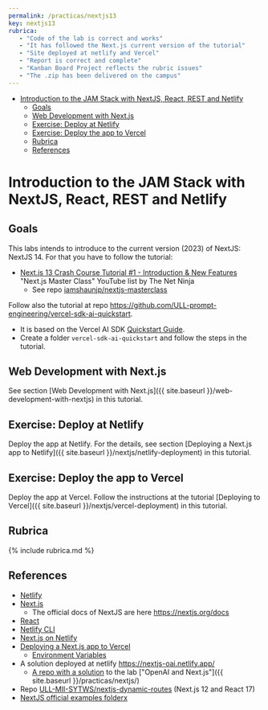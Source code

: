 ```yaml
---
permalink: /practicas/nextjs13
key: nextjs13
rubrica:
   - "Code of the lab is correct and works"
   - "It has followed the Next.js current version of the tutorial"
   - "Site deployed at netlify and Vercel"
   - "Report is correct and complete"
   - "Kanban Board Project reflects the rubric issues"
   - "The .zip has been delivered on the campus"
---
```


- [Introduction to the JAM Stack with NextJS, React, REST and Netlify](#introduction-to-the-jam-stack-with-nextjs-react-rest-and-netlify)
  - [Goals](#goals)
  - [Web Development with Next.js](#web-development-with-nextjs)
  - [Exercise: Deploy at Netlify](#exercise-deploy-at-netlify)
  - [Exercise: Deploy the app to Vercel](#exercise-deploy-the-app-to-vercel)
  - [Rubrica](#rubrica)
  - [References](#references)

# Introduction to the JAM Stack with NextJS, React, REST and Netlify


## Goals


This labs intends to introduce to the current version (2023) of NextJS: NextJS 14. For that you have to follow the tutorial:

* [Next.js 13 Crash Course Tutorial #1 - Introduction & New Features](https://youtu.be/PbFH_VE1Iks?si=1EnwQwDvej_cFKcv) "Next.js Master Class" YouTube list by The Net Ninja
  * See repo [iamshaunjp/nextjs-masterclass](https://github.com/iamshaunjp/nextjs-masterclass/)

Follow also the tutorial at repo <https://github.com/ULL-prompt-engineering/vercel-sdk-ai-quickstart>. 

* It is based on the Vercel AI SDK [Quickstart Guide](https://sdk.vercel.ai/docs/getting-started). 
* Create a folder `vercel-sdk-ai-quickstart` and follow the steps in the tutorial.

## Web Development with Next.js

See section [Web Development with Next.js]({{ site.baseurl }}/web-development-with-nextjs) in this tutorial.

## Exercise: Deploy at Netlify

Deploy the app at Netlify. 
For the details, see section [Deploying a Next.js app to Netlify]({{ site.baseurl }}/nextjs/netlify-deployment) in this tutorial.


## Exercise: Deploy the app to Vercel

Deploy the app at Vercel. 
Follow the instructions at the tutorial [Deploying to Vercel]({{ site.baseurl }}/nextjs/vercel-deployment) in this tutorial.


## Rubrica

{% include rubrica.md %}

## References

* [Netlify](https://www.netlify.com/)
* [Next.js](https://nextjs.org/)
  * The official docs of NextJS  are here <https://nextjs.org/docs>
* [React](https://reactjs.org/)
* [Netlify CLI](https://docs.netlify.com/cli/get-started/?_ga=2.210632407.351830897.1670331128-1485033729.1667990322#link-with-an-environment-variable) 
* [Next.js on Netlify](https://docs.netlify.com/integrations/frameworks/next-js/overview/#app)
* [Deploying a Next.js app to Vercel](https://vercel.com/guides/deploying-nextjs-with-vercel) 
  * [Environment Variables](https://vercel.com/docs/concepts/projects/environment-variables?utm_source=next-site&utm_medium=docs&utm_campaign=next-website)
* A solution deployed at netlify <https://nextjs-oai.netlify.app/>
  * [A repo with a solution](https://github.com/ULL-MII-SYTWS/nextjs-solution/) to the lab ["OpenAI and Next.js"]({{ site.baseurl }}/practicas/nextjs/)
* Repo [ULL-MII-SYTWS/nextjs-dynamic-routes](https://github.com/ULL-MII-SYTWS/nextjs-dynamic-routes) (Next.js 12 and React 17)
* [NextJS official examples folderx](https://github.com/vercel/next.js/tree/canary/examples/)  

